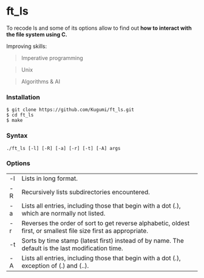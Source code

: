 # ft_ls

To recode ls and some of its options allow to find out **how to interact with
the file system using C.**

Improving skills:

> Imperative programming

> Unix

> Algorithms & AI

### Installation

```
$ git clone https://github.com/Kugumi/ft_ls.git
$ cd ft_ls
$ make
```

### Syntax

```
./ft_ls [-l] [-R] [-a] [-r] [-t] [-A] args
```

### Options
|        |        |
| ------ | ------ |
| -l | Lists in long format. |
| -R | Recursively lists subdirectories encountered. |
| -a | Lists all entries, including those that begin with a dot (.), which are normally not listed. |
| -r | Reverses the order of sort to get reverse alphabetic, oldest first, or smallest file size first as appropriate. |
| -t | Sorts by time stamp (latest first) instead of by name. The default is the last modification time. |
| -A | Lists all entries, including those that begin with a dot (.), exception of (.) and (..). |
